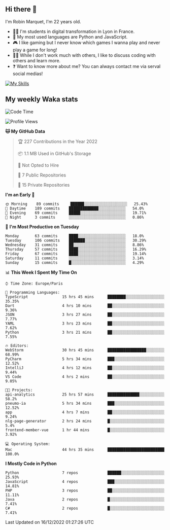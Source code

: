 ## Hi there 👋

I'm Robin Marquet, I'm 22 years old.

- 👨‍💻 I'm students in digital transformation in Lyon in France.
- 🌱 My most used languages are Python and JavaScript.
- 🎮 I like gaming but I never know which games I wanna play and never play a game for long!
- 👯‍♀️ While I don't work much with others, I like to discuss coding with others and learn more.
- ❓ Want to know more about me? You can always contact me via serval social medias!

[![My Skills](https://skillicons.dev/icons?i=js,html,css,docker,express,figma,firebase,graphql,mongodb,mysql,nodejs,py,react,ts,vue)](https://skillicons.dev)

## My weekly Waka stats

<!--START_SECTION:waka-->
![Code Time](http://img.shields.io/badge/Code%20Time-3%2C050%20hrs%2058%20mins-blue)

![Profile Views](http://img.shields.io/badge/Profile%20Views-0-blue)

**🐱 My GitHub Data** 

> 🏆 227 Contributions in the Year 2022
 > 
> 📦 1.1 MB Used in GitHub's Storage 
 > 
> 🚫 Not Opted to Hire
 > 
> 📜 7 Public Repositories 
 > 
> 🔑 15 Private Repositories  
 > 
**I'm an Early 🐤** 

```text
🌞 Morning    89 commits     ██████░░░░░░░░░░░░░░░░░░░   25.43% 
🌆 Daytime    189 commits    █████████████░░░░░░░░░░░░   54.0% 
🌃 Evening    69 commits     █████░░░░░░░░░░░░░░░░░░░░   19.71% 
🌙 Night      3 commits      ░░░░░░░░░░░░░░░░░░░░░░░░░   0.86%

```
📅 **I'm Most Productive on Tuesday** 

```text
Monday       63 commits     ████░░░░░░░░░░░░░░░░░░░░░   18.0% 
Tuesday      106 commits    ███████░░░░░░░░░░░░░░░░░░   30.29% 
Wednesday    31 commits     ██░░░░░░░░░░░░░░░░░░░░░░░   8.86% 
Thursday     57 commits     ████░░░░░░░░░░░░░░░░░░░░░   16.29% 
Friday       67 commits     ████░░░░░░░░░░░░░░░░░░░░░   19.14% 
Saturday     11 commits     ░░░░░░░░░░░░░░░░░░░░░░░░░   3.14% 
Sunday       15 commits     █░░░░░░░░░░░░░░░░░░░░░░░░   4.29%

```


📊 **This Week I Spent My Time On** 

```text
⌚︎ Time Zone: Europe/Paris

💬 Programming Languages: 
TypeScript               15 hrs 45 mins      ████████░░░░░░░░░░░░░░░░░   35.35% 
Dart                     4 hrs 10 mins       ██░░░░░░░░░░░░░░░░░░░░░░░   9.36% 
JSON                     3 hrs 27 mins       ██░░░░░░░░░░░░░░░░░░░░░░░   7.77% 
YAML                     3 hrs 23 mins       ██░░░░░░░░░░░░░░░░░░░░░░░   7.62% 
Python                   3 hrs 21 mins       ██░░░░░░░░░░░░░░░░░░░░░░░   7.55%

🔥 Editors: 
WebStorm                 30 hrs 45 mins      █████████████████░░░░░░░░   68.99% 
PyCharm                  5 hrs 34 mins       ███░░░░░░░░░░░░░░░░░░░░░░   12.52% 
IntelliJ                 4 hrs 12 mins       ██░░░░░░░░░░░░░░░░░░░░░░░   9.44% 
VS Code                  4 hrs 2 mins        ██░░░░░░░░░░░░░░░░░░░░░░░   9.05%

🐱‍💻 Projects: 
api-analytics            25 hrs 57 mins      ██████████████░░░░░░░░░░░   58.2% 
pneumo-ia                5 hrs 34 mins       ███░░░░░░░░░░░░░░░░░░░░░░   12.52% 
app                      4 hrs 7 mins        ██░░░░░░░░░░░░░░░░░░░░░░░   9.24% 
nlg-page-generator       2 hrs 24 mins       █░░░░░░░░░░░░░░░░░░░░░░░░   5.4% 
frontend-member-vue      1 hr 44 mins        █░░░░░░░░░░░░░░░░░░░░░░░░   3.92%

💻 Operating System: 
Mac                      44 hrs 35 mins      █████████████████████████   100.0%

```

**I Mostly Code in Python** 

```text
Python                   7 repos             ██████░░░░░░░░░░░░░░░░░░░   25.93% 
JavaScript               4 repos             ███░░░░░░░░░░░░░░░░░░░░░░   14.81% 
PHP                      3 repos             ██░░░░░░░░░░░░░░░░░░░░░░░   11.11% 
Java                     2 repos             █░░░░░░░░░░░░░░░░░░░░░░░░   7.41% 
C#                       2 repos             █░░░░░░░░░░░░░░░░░░░░░░░░   7.41%

```



 Last Updated on 16/12/2022 01:27:26 UTC
<!--END_SECTION:waka-->
